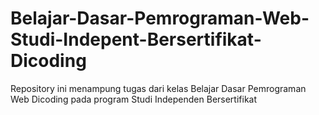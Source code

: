 # Belajar-Dasar-Pemrograman-Web-Studi-Indepent-Bersertifikat-Dicoding
Repository ini menampung tugas dari kelas Belajar Dasar Pemrograman Web Dicoding pada program Studi Independen Bersertifikat
